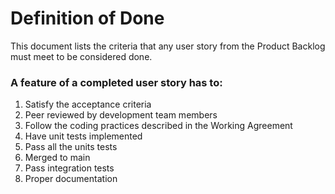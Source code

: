 # Definition of Done
This document lists the criteria that any user story from the Product Backlog must meet to be considered done.
### A feature of a completed user story has to:
1. Satisfy the acceptance criteria
2. Peer reviewed by development team members
3. Follow the coding practices described in the Working Agreement
4. Have unit tests implemented
5. Pass all the units tests
6. Merged to main
7. Pass integration tests
8. Proper documentation
